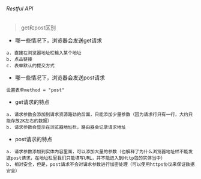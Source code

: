 ###### Restful API
> get和post区别

* 哪一些情况下，浏览器会发送get请求
```
a. 直接在浏览器地址栏输入某个地址
b. 点击链接
c. 表单默认的提交方式
```
* 哪一些情况下，浏览器会发送post请求
```
设置表单method = "post"
```
* get请求的特点
```
a. 请求参数会添加到请求资源路劲的后面，只能添加少量参数（因为请求行只有一行，大约只能存放2K左右的数据）
b. 请求参数会显示在浏览器地址栏，路由器会记录请求地址
```
* post请求的特点
```
a. 请求参数添加到实体内容里面，可以添加大量的参数（也解释了为什么浏览器地址栏不能发送post请求，在地址栏里我们只能填写URL，并不能进入到Http包的实体当中）
b. 相对安全，但是，post请求不会对请求参数进行加密处理（可以使用https协议来保证数据安全）
```